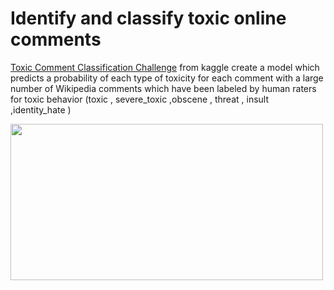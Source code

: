 # Identify and classify toxic online comments
[Toxic Comment Classification Challenge](https://www.kaggle.com/c/jigsaw-toxic-comment-classification-challenge/data) from kaggle create a model which predicts a probability of each type of toxicity for each comment with a large number of Wikipedia comments which have been labeled by human raters for toxic behavior (toxic , severe_toxic ,obscene , threat , insult ,identity_hate ) 

<img src="https://storage.googleapis.com/kaggle-media/competitions/jigsaw/003-avatar.png" width="500"  height="250">
